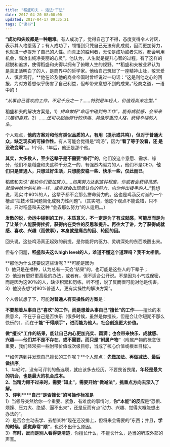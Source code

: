 ```yaml
---
title: "稻盛和夫 - 活法+干法"
date: 2017-04-20 08:00:00
updated: 2017-04-17 09:35:21
tags: ["读书"]
---
```

**“成功和失败都是一种磨难**。有人成功了，觉得自己了不得，态度变得令人讨厌，表示其人格堕落了；有人成功了，领悟到只凭自己无法有此成就，因而更加努力，也就进一步提升了自己的人性。而真正的胜利者，无论是成功或者失败，都会利用机会，陶冶出纯净美丽的心灵”。他认为，人生就是提升心智的过程。有了这样的超脱和追求，使得稻盛和夫得以拥有了俯瞰人生的视野。**稻盛和夫被业界认为是真正活明白了的人，是商界中的哲学家。他给自己筑起了一座精神山脉，敬天爱人、慎言笃行。**他在论及他的商业帝国时曾经说过一句话：“这是利他之心的回报，为对方着想似乎伤害了自己利益，但却带来意想不到的成果。”经商之道，一语中的！

_“从事自己喜欢的工作，不足千分之一？……特别是年轻人，价值观尚未定型。”_

稻盛和夫的解决方案是，1）_拼命做好“命运中碰到的工作”，能有成就感，会带来兴趣和喜欢_。2）……_还可以起到修行的作用、具备厚重的人格，获得幸福的人生_。

个人观点，**他的方案对和他有类似品质的人，有用（提示或共鸣），但对于普通大众，缺乏现实的可操作性**。有人可能会觉得是“鸡汤”，因为“**看了等于没看，还
是没改变啊**”。。1个月、1年后，他还是那个他。

**其实，大多数人，至少这辈子是不需要“修行”的**，他们没这个意愿、需求、缘分，他们不是稻盛和夫这种千分之一的、有强烈内驱力的人，他们不是CEO，**他们只是普通人，只想过好生活，只想能安稳一些、快乐一些，仅此而已**。

稻盛和夫说“_我劝你们更加努力……如果努力达到这种程度，你或者会获得灵感，就像神给你的礼物一样，或者就会出现承认你的努力、向你伸出援手的人。_”我想说，现实
中90%的人，这辈子都不会那么拼命努力的。这也是鸡汤反对派的一个槽点“把技术性问题简化成努力性问题”。（其实吧，他这个观点不能说错，只不过，只对稻盛和夫这种
“会去那么努力”的人适用。。）

**发散的说，命运中碰到的工作，本质意义，不一定是为了有成就感，可能反而是为了让某个人能获得挫折，获得内在灵性的反思和提升。再往大了讲，为了获得成就感、喜欢、兴趣（而做事），本身就是痛苦的因、轮回的因。**

回头说，这些鸡汤真正起效的前提，是你能将内驱力、灵魂深处的东西唤醒出来。

  

但有个问题，**稻盛和夫这么high level的人，难道不懂这个道理吗？我不太相信。**

**那他为什么还要说这些话呢？**可能是因为  
1）他只是在播种，认为总有一天会“结果”的，也可能是这些人的下辈子；  
2）他没有更好更高级的办法，或者有，但不适合公开说。不是因为小气或保密，而是因为这90%的人，缺少积累和历练，听不懂，说了反而很可能对他是伤害。  
3）他没去想“对90%普通人，更有实操性的解决方案”。

个人尝试想了下，可能**对普通人有实操性的方案**是：

**不要想着从事自己“喜欢”的工作，而是想着从事自己“擅长”的工作**——擅长的本质意义，不在于自己是否快乐（很多时候，虽然是你擅长，但是会让你短期不那么快乐的），而在于**能“干得顺手”，进而能为他人、社会创造更大价值。**

**做“擅长”工作的结果，能让自己内心更加充实、圆满；也会带来快乐、成就感、兴趣——他们并不是不存在、或不需要，而只是“附属产物”**（附属产物的概念很重要，我们经常把一些附带价值或次级目标，当成了核心价值或根本目标）。

**如何遇到并发现自己擅长的工作呢？**个人观点：**先做加法、再做减法、最后做排序**。  
1、年轻时，没有可评判的备选项，就应该多去经历。不要畏首畏尾，**年轻是最大的机会，也是最大的机会成本。**  
**2、当精力顾不过来时，需要“知止”，需要开始“做减法”，挑重点方向去深入了解。**  
**3、评判****自己“是否擅长”的可操作标准是**  
1）当领导突然给你一个重要、紧急、有难度的事情时，**你“本能”的反应**是“恐惧、烦躁、压力大、绝望、逼不出来”，还是反而有点“动力、兴趣、觉得大概能想出
办法的”。  
2）是否会主动去学、去想某种“现在还没排上，但将来会需要的”东西；并且，**学的时候，感觉非常“顺”**，也说不出什么原因。  
3）**有时，反而是别人看得更清楚**，你擅长什么，不擅长什么，适当的听取外部的声音。

